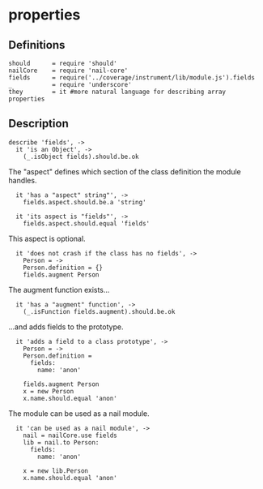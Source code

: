 [coffee]: http://asmblah.github.com/coffee/
[glob]: https://npmjs.org/package/glob
[grunt-contrib-coffee]: https://github.com/gruntjs/grunt-contrib-coffee
[grunt-istanbul-coverage]: https://github.com/daniellmb/grunt-istanbul-coverage
[grunt-istanbul]: https://github.com/taichi/grunt-istanbul
[grunt-simple-mocha]: https://github.com/yaymukund/grunt-simple-mocha
[grunt]: http://gruntjs.com/
[mocha]: https://npmjs.org/package/mocha
[nail-core]: https://github.com/noptic/nail-core
[should]: https://github.com/visionmedia/should.js
[underscore]: http://underscorejs.org

[About]: About.coffee.md
[accessor]: accessor.coffee.md
[field]: field.coffee.md
[init]: init.coffee.md
[injector]: injector.coffee.md
[methods]: methods.coffee.md
[parent]: parent.coffee.md
[properties]: properties.coffee.md

[nail]: https://github.com/noptic/nail
[npm]: https://github.com/noptic/nail

properties
==========
Definitions
-----------

    should      = require 'should'
    nailCore    = require 'nail-core'
    fields      = require('../coverage/instrument/lib/module.js').fields
    _           = require 'underscore'
    they        = it #more natural language for describing array properties

Description
-----------

    describe 'fields', ->
      it 'is an Object', ->
        (_.isObject fields).should.be.ok

The "aspect" defines which section of the class definition the module handles.

      it 'has a "aspect" string"', ->
        fields.aspect.should.be.a 'string'

      it 'its aspect is "fields"', ->
        fields.aspect.should.equal 'fields'

This aspect is optional.

      it 'does not crash if the class has no fields', ->
        Person = ->
        Person.definition = {}
        fields.augment Person

The augment function exists...

      it 'has a "augment" function', ->
        (_.isFunction fields.augment).should.be.ok

...and adds fields to the prototype.

      it 'adds a field to a class prototype', ->
        Person = ->
        Person.definition =
          fields:
            name: 'anon'

        fields.augment Person
        x = new Person
        x.name.should.equal 'anon'

The module can be used as a nail module.

      it 'can be used as a nail module', ->
        nail = nailCore.use fields
        lib = nail.to Person:
          fields:
            name: 'anon'

        x = new lib.Person
        x.name.should.equal 'anon'